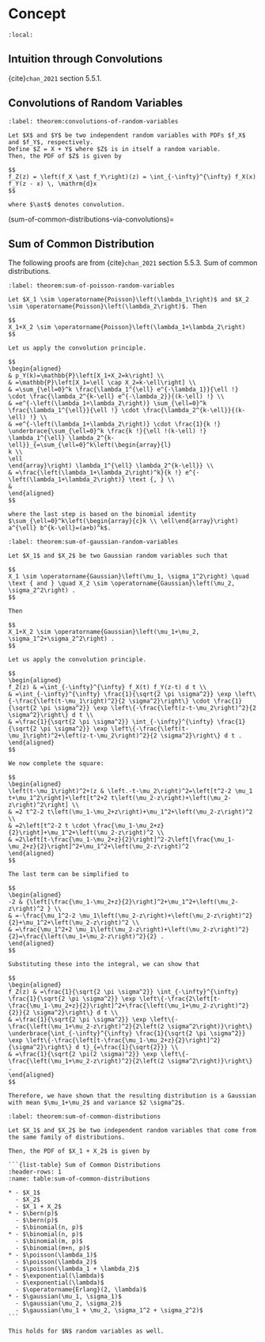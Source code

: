 # Concept

```{contents}
:local:
```

## Intuition through Convolutions

{cite}`chan_2021` section 5.5.1.

## Convolutions of Random Variables

```{prf:theorem} Convolutions of Random Variables
:label: theorem:convolutions-of-random-variables

Let $X$ and $Y$ be two independent random variables with PDFs $f_X$ and $f_Y$, respectively.
Define $Z = X + Y$ where $Z$ is in itself a random variable.
Then, the PDF of $Z$ is given by

$$
f_Z(z) = \left(f_X \ast f_Y\right)(z) = \int_{-\infty}^{\infty} f_X(x) f_Y(z - x) \, \mathrm{d}x
$$

where $\ast$ denotes convolution.
```

(sum-of-common-distributions-via-convolutions)=

## Sum of Common Distribution

The following proofs are from {cite}`chan_2021` section 5.5.3. Sum of common
distributions.

```{prf:theorem} Sum of Poisson Random Variables
:label: theorem:sum-of-poisson-random-variables

Let $X_1 \sim \operatorname{Poisson}\left(\lambda_1\right)$ and $X_2 \sim \operatorname{Poisson}\left(\lambda_2\right)$. Then

$$
X_1+X_2 \sim \operatorname{Poisson}\left(\lambda_1+\lambda_2\right)
$$
```

```{prf:proof}
Let us apply the convolution principle.

$$
\begin{aligned}
& p_Y(k)=\mathbb{P}\left[X_1+X_2=k\right] \\
& =\mathbb{P}\left[X_1=\ell \cap X_2=k-\ell\right] \\
& =\sum_{\ell=0}^k \frac{\lambda_1^{\ell} e^{-\lambda_1}}{\ell !} \cdot \frac{\lambda_2^{k-\ell} e^{-\lambda_2}}{(k-\ell) !} \\
& =e^{-\left(\lambda_1+\lambda_2\right)} \sum_{\ell=0}^k \frac{\lambda_1^{\ell}}{\ell !} \cdot \frac{\lambda_2^{k-\ell}}{(k-\ell) !} \\
& =e^{-\left(\lambda_1+\lambda_2\right)} \cdot \frac{1}{k !} \underbrace{\sum_{\ell=0}^k \frac{k !}{\ell !(k-\ell) !} \lambda_1^{\ell} \lambda_2^{k-\ell}}_{=\sum_{\ell=0}^k\left(\begin{array}{l}
k \\
\ell
\end{array}\right) \lambda_1^{\ell} \lambda_2^{k-\ell}} \\
& =\frac{\left(\lambda_1+\lambda_2\right)^k}{k !} e^{-\left(\lambda_1+\lambda_2\right)} \text {, } \\
&
\end{aligned}
$$

where the last step is based on the binomial identity $\sum_{\ell=0}^k\left(\begin{array}{c}k \\ \ell\end{array}\right) a^{\ell} b^{k-\ell}=(a+b)^k$.
```

```{prf:theorem} Sum of Gaussian Random Variables
:label: theorem:sum-of-gaussian-random-variables

Let $X_1$ and $X_2$ be two Gaussian random variables such that

$$
X_1 \sim \operatorname{Gaussian}\left(\mu_1, \sigma_1^2\right) \quad \text { and } \quad X_2 \sim \operatorname{Gaussian}\left(\mu_2, \sigma_2^2\right) .
$$

Then

$$
X_1+X_2 \sim \operatorname{Gaussian}\left(\mu_1+\mu_2, \sigma_1^2+\sigma_2^2\right) .
$$
```

```{prf:proof}
Let us apply the convolution principle.

$$
\begin{aligned}
f_Z(z) & =\int_{-\infty}^{\infty} f_X(t) f_Y(z-t) d t \\
& =\int_{-\infty}^{\infty} \frac{1}{\sqrt{2 \pi \sigma^2}} \exp \left\{-\frac{\left(t-\mu_1\right)^2}{2 \sigma^2}\right\} \cdot \frac{1}{\sqrt{2 \pi \sigma^2}} \exp \left\{-\frac{\left(z-t-\mu_2\right)^2}{2 \sigma^2}\right\} d t \\
& =\frac{1}{\sqrt{2 \pi \sigma^2}} \int_{-\infty}^{\infty} \frac{1}{\sqrt{2 \pi \sigma^2}} \exp \left\{-\frac{\left(t-\mu_1\right)^2+\left(z-t-\mu_2\right)^2}{2 \sigma^2}\right\} d t .
\end{aligned}
$$

We now complete the square:

$$
\begin{aligned}
\left(t-\mu_1\right)^2+(z & \left.-t-\mu_2\right)^2=\left[t^2-2 \mu_1 t+\mu_1^2\right]+\left[t^2+2 t\left(\mu_2-z\right)+\left(\mu_2-z\right)^2\right] \\
& =2 t^2-2 t\left(\mu_1-\mu_2+z\right)+\mu_1^2+\left(\mu_2-z\right)^2 \\
& =2\left[t^2-2 t \cdot \frac{\mu_1-\mu_2+z}{2}\right]+\mu_1^2+\left(\mu_2-z\right)^2 \\
& =2\left[t-\frac{\mu_1-\mu_2+z}{2}\right]^2-2\left[\frac{\mu_1-\mu_2+z}{2}\right]^2+\mu_1^2+\left(\mu_2-z\right)^2
\end{aligned}
$$

The last term can be simplified to

$$
\begin{aligned}
-2 & {\left[\frac{\mu_1-\mu_2+z}{2}\right]^2+\mu_1^2+\left(\mu_2-z\right)^2 } \\
& =-\frac{\mu_1^2-2 \mu_1\left(\mu_2-z\right)+\left(\mu_2-z\right)^2}{2}+\mu_1^2+\left(\mu_2-z\right)^2 \\
& =\frac{\mu_1^2+2 \mu_1\left(\mu_2-z\right)+\left(\mu_2-z\right)^2}{2}=\frac{\left(\mu_1+\mu_2-z\right)^2}{2} .
\end{aligned}
$$

Substituting these into the integral, we can show that

$$
\begin{aligned}
f_Z(z) & =\frac{1}{\sqrt{2 \pi \sigma^2}} \int_{-\infty}^{\infty} \frac{1}{\sqrt{2 \pi \sigma^2}} \exp \left\{-\frac{2\left[t-\frac{\mu_1-\mu_2+z}{2}\right]^2+\frac{\left(\mu_1+\mu_2-z\right)^2}{2}}{2 \sigma^2}\right\} d t \\
& =\frac{1}{\sqrt{2 \pi \sigma^2}} \exp \left\{-\frac{\left(\mu_1+\mu_2-z\right)^2}{2\left(2 \sigma^2\right)}\right\} \underbrace{\int_{-\infty}^{\infty} \frac{1}{\sqrt{2 \pi \sigma^2}} \exp \left\{-\frac{\left[t-\frac{\mu_1-\mu_2+z}{2}\right]^2}{\sigma^2}\right\} d t}_{=\frac{1}{\sqrt{2}}} \\
& =\frac{1}{\sqrt{2 \pi(2 \sigma)^2}} \exp \left\{-\frac{\left(\mu_1+\mu_2-z\right)^2}{2\left(2 \sigma^2\right)}\right\} .
\end{aligned}
$$

Therefore, we have shown that the resulting distribution is a Gaussian with mean $\mu_1+\mu_2$ and variance $2 \sigma^2$.
```

````{prf:theorem} Sum of Common Distributions
:label: theorem:sum-of-common-distributions

Let $X_1$ and $X_2$ be two independent random variables that come from the same family of distributions.

Then, the PDF of $X_1 + X_2$ is given by

```{list-table} Sum of Common Distributions
:header-rows: 1
:name: table:sum-of-common-distributions

* - $X_1$
  - $X_2$
  - $X_1 + X_2$
* - $\bern(p)$
  - $\bern(p)$
  - $\binomial(n, p)$
* - $\binomial(n, p)$
  - $\binomial(m, p)$
  - $\binomial(m+n, p)$
* - $\poisson(\lambda_1)$
  - $\poisson(\lambda_2)$
  - $\poisson(\lambda_1 + \lambda_2)$
* - $\exponential(\lambda)$
  - $\exponential(\lambda)$
  - $\operatorname{Erlang}(2, \lambda)$
* - $\gaussian(\mu_1, \sigma_1)$
  - $\gaussian(\mu_2, \sigma_2)$
  - $\gaussian(\mu_1 + \mu_2, \sigma_1^2 + \sigma_2^2)$
```

This holds for $N$ random variables as well.
````
